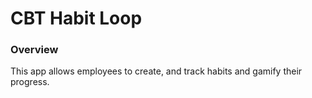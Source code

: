 # CBT Habit Loop

### Overview
This app allows employees to create, and track habits and gamify their progress. 